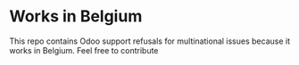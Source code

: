 # Works in Belgium

This repo contains Odoo support refusals for multinational issues because it works in Belgium. Feel free to contribute
